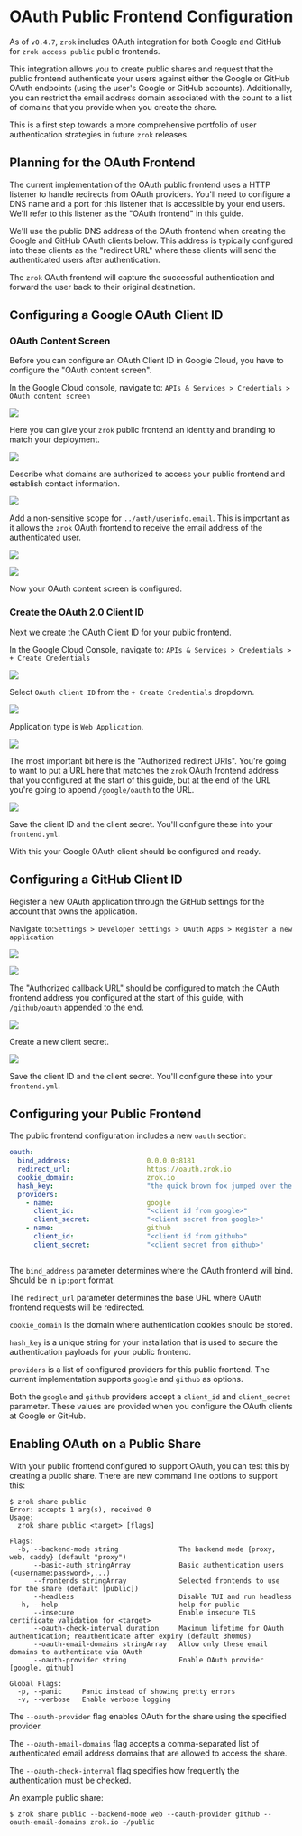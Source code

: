 # OAuth Public Frontend Configuration

As of `v0.4.7`, `zrok` includes OAuth integration for both Google and GitHub for `zrok access public` public frontends. 

This integration allows you to create public shares and request that the public frontend authenticate your users against either the Google or GitHub OAuth endpoints (using the user's Google or GitHub accounts). Additionally, you can restrict the email address domain associated with the count to a list of domains that you provide when you create the share.

This is a first step towards a more comprehensive portfolio of user authentication strategies in future `zrok` releases.

## Planning for the OAuth Frontend

The current implementation of the OAuth public frontend uses a HTTP listener to handle redirects from OAuth providers. You'll need to configure a DNS name and a port for this listener that is accessible by your end users. We'll refer to this listener as the "OAuth frontend" in this guide.

We'll use the public DNS address of the OAuth frontend when creating the Google and GitHub OAuth clients below. This address is typically configured into these clients as the "redirect URL" where these clients will send the authenticated users after authentication.

The `zrok` OAuth frontend will capture the successful authentication and forward the user back to their original destination.

## Configuring a Google OAuth Client ID

### OAuth Content Screen

Before you can configure an OAuth Client ID in Google Cloud, you have to configure the "OAuth content screen". 

In the Google Cloud console, navigate to: `APIs & Services > Credentials > OAuth content screen`

![](images/google_oauth_content_screen_2.png)

Here you can give your `zrok` public frontend an identity and branding to match your deployment.

![](images/google_oauth_content_screen_3.png)

Describe what domains are authorized to access your public frontend and establish contact information.

![](images/google_oauth_content_screen_4.png)

Add a non-sensitive scope for `../auth/userinfo.email`. This is important as it allows the `zrok` OAuth frontend to receive the email address of the authenticated user.

![](images/google_oauth_content_screen_5.png)

![](images/google_oauth_content_screen_6.png)

Now your OAuth content screen is configured.

### Create the OAuth 2.0 Client ID

Next we create the OAuth Client ID for your public frontend.

In the Google Cloud Console, navigate to: `APIs & Services > Credentials > + Create Credentials`

![](images/google_create_credentials_1.png)

Select `OAuth client ID` from the `+ Create Credentials` dropdown.

![](images/google_create_credentials_2.png)

Application type is `Web Application`.

![](images/google_create_credentials_3.png)

The most important bit here is the "Authorized redirect URIs". You're going to want to put a URL here that matches the `zrok` OAuth frontend address that you configured at the start of this guide, but at the end of the URL you're going to append `/google/oauth` to the URL.

![](images/google_create_credentials_4.png)

Save the client ID and the client secret. You'll configure these into your `frontend.yml`.

With this your Google OAuth client should be configured and ready.

## Configuring a GitHub Client ID

Register a new OAuth application through the GitHub settings for the account that owns the application.

Navigate to:`Settings > Developer Settings > OAuth Apps > Register a new application`

![](images/github_create_oauth_application_1.png)

![](images/github_create_oauth_application_2.png)

The "Authorized callback URL" should be configured to match the OAuth frontend address you configured at the start of this guide, with `/github/oauth` appended to the end.

![](images/github_create_oauth_application_3.png)

Create a new client secret.

![](images/github_create_oauth_application_4.png)

Save the client ID and the client secret. You'll configure these into your `frontend.yml`.

## Configuring your Public Frontend

The public frontend configuration includes a new `oauth` section:

```yaml
oauth:
  bind_address:                   0.0.0.0:8181
  redirect_url:                   https://oauth.zrok.io
  cookie_domain:                  zrok.io
  hash_key:                       "the quick brown fox jumped over the lazy dog"
  providers:
    - name:                       google
      client_id:                  "<client id from google>"
      client_secret:              "<client secret from google>"
    - name:                       github
      client_id:                  "<client id from github>"
      client_secret:              "<client secret from github>"
      
```

The `bind_address` parameter determines where the OAuth frontend will bind. Should be in `ip:port` format.

The `redirect_url` parameter determines the base URL where OAuth frontend requests will be redirected.

`cookie_domain` is the domain where authentication cookies should be stored.

`hash_key` is a unique string for your installation that is used to secure the authentication payloads for your public frontend.

`providers` is a list of configured providers for this public frontend. The current implementation supports `google` and `github` as options.

Both the `google` and `github` providers accept a `client_id` and `client_secret` parameter. These values are provided when you configure the OAuth clients at Google or GitHub.

## Enabling OAuth on a Public Share

With your public frontend configured to support OAuth, you can test this by creating a public share. There are new command line options to support this:

```
$ zrok share public
Error: accepts 1 arg(s), received 0
Usage:
  zrok share public <target> [flags]

Flags:
  -b, --backend-mode string               The backend mode {proxy, web, caddy} (default "proxy")
      --basic-auth stringArray            Basic authentication users (<username:password>,...)
      --frontends stringArray             Selected frontends to use for the share (default [public])
      --headless                          Disable TUI and run headless
  -h, --help                              help for public
      --insecure                          Enable insecure TLS certificate validation for <target>
      --oauth-check-interval duration     Maximum lifetime for OAuth authentication; reauthenticate after expiry (default 3h0m0s)
      --oauth-email-domains stringArray   Allow only these email domains to authenticate via OAuth
      --oauth-provider string             Enable OAuth provider [google, github]

Global Flags:
  -p, --panic     Panic instead of showing pretty errors
  -v, --verbose   Enable verbose logging
```

The `--oauth-provider` flag enables OAuth for the share using the specified provider.

The `--oauth-email-domains` flag accepts a comma-separated list of authenticated email address domains that are allowed to access the share.

The `--oauth-check-interval` flag specifies how frequently the authentication must be checked.

An example public share:

```
$ zrok share public --backend-mode web --oauth-provider github --oauth-email-domains zrok.io ~/public
```

